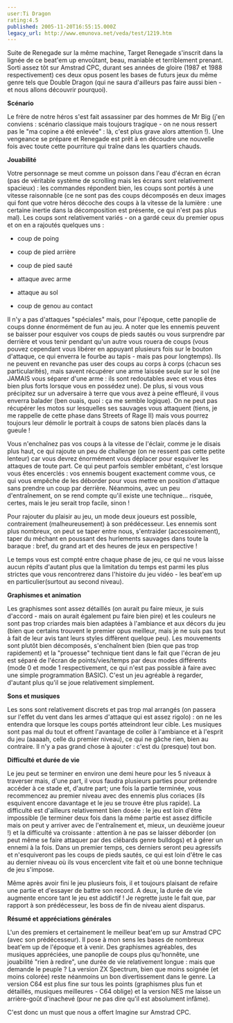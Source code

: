 ```yaml
---
user:Ti Dragon
rating:4.5
published: 2005-11-20T16:55:15.000Z
legacy_url: http://www.emunova.net/veda/test/1219.htm
---
```

Suite de Renegade sur la même machine, Target Renegade s'inscrit dans la lignée de ce beat'em up envoûtant, beau, maniable et terriblement prenant. Sorti assez tôt sur Amstrad CPC, durant ses années de gloire (1987 et 1988 respectivement) ces deux opus posent les bases de futurs jeux du même genre tels que Double Dragon (qui ne saura d'ailleurs pas faire aussi bien - et nous allons découvrir pourquoi).  

  

  

**Scénario**  

  

Le frère de notre héros s'est fait assassiner par des hommes de Mr Big (j'en conviens : scénario classique mais toujours tragique - on ne nous ressert pas le "ma copine a été enlevée" : là, c'est plus grave alors attention !). Une vengeance se prépare et Renegade est prêt à en découdre une nouvelle fois avec toute cette pourriture qui traîne dans les quartiers chauds.  

  

  

**Jouabilité**  

  

Votre personnage se meut comme un poisson dans l'eau d'écran en écran (pas de véritable système de scrolling mais les écrans sont relativement spacieux) : les commandes répondent bien, les coups sont portés à une vitesse raisonnable (ce ne sont pas des coups décomposés en deux images qui font que votre héros décoche des coups à la vitesse de la lumière : une certaine inertie dans la décomposition est présente, ce qui n'est pas plus mal). Les coups sont relativement variés - on a gardé ceux du premier opus et on en a rajoutés quelques uns :  

- coup de poing  

- coup de pied arrière  

- coup de pied sauté  

- attaque avec arme  

- attaque au sol  

- coup de genou au contact  

  

Il n'y a pas d'attaques "spéciales" mais, pour l'époque, cette panoplie de coups donne énormément de fun au jeu. A noter que les ennemis peuvent se baisser pour esquiver vos coups de pieds sautés ou vous surprendre par derrière et vous tenir pendant qu'un autre vous rouera de coups (vous pouvez cependant vous libérer en appuyant plusieurs fois sur le bouton d'attaque, ce qui enverra le fourbe au tapis - mais pas pour longtemps). Ils ne peuvent en revanche pas user des coups au corps à corps (chacun ses particularités), mais savent récupérer une arme laissée seule sur le sol (ne JAMAIS vous séparer d'une arme : ils sont redoutables avec et vous êtes bien plus forts lorsque vous en possédez une). De plus, si vous vous précipitez sur un adversaire à terre que vous avez à peine effleuré, il vous enverra balader (ben ouais, quoi : ça me semble logique). On ne peut pas récupérer les motos sur lesquelles ses sauvages vous attaquent (tiens, je me rappelle de cette phase dans Streets of Rage II) mais vous pourrez toujours leur démolir le portrait à coups de satons bien placés dans la gueule !  

  

Vous n'enchaînez pas vos coups à la vitesse de l'éclair, comme je le disais plus haut, ce qui rajoute un peu de challenge (on ne ressent pas cette petite lenteur) car vous devrez énormément vous déplacer pour esquiver les attaques de toute part. Ce qui peut parfois sembler embêtant, c'est lorsque vous êtes encerclés : vos ennemis bougent exactement comme vous, ce qui vous empêche de les déborder pour vous mettre en position d'attaque sans prendre un coup par derrière. Néanmoins, avec un peu d'entraînement, on se rend compte qu'il existe une technique... risquée, certes, mais le jeu serait trop facile, sinon !  

  

Pour rajouter du plaisir au jeu, un mode deux joueurs est possible, contrairement (malheureusement) à son prédécesseur. Les ennemis sont plus nombreux, on peut se taper entre nous, s'entraider (accessoirement), taper du méchant en poussant des hurlements sauvages dans toute la baraque : bref, du grand art et des heures de jeux en perspective !  

  

Le temps vous est compté entre chaque phase de jeu, ce qui ne vous laisse aucun répits d'autant plus que la limitation du temps est parmi les plus strictes que vous rencontrerez dans l'histoire du jeu vidéo - les beat'em up en particulier(surtout au second niveau).  

  

  

**Graphismes et animation**  

  

Les graphismes sont assez détaillés (on aurait pu faire mieux, je suis d'accord - mais on aurait également pu faire bien pire) et les couleurs ne sont pas trop criardes mais bien adaptées à l'ambiance et aux décors du jeu (bien que certains trouvent le premier opus meilleur, mais je ne suis pas tout à fait de leur avis tant leurs styles diffèrent quelque peu). Les mouvements sont plutôt bien décomposés, s'enchaînent bien (bien que pas trop rapidement) et la "prouesse" technique tient dans le fait que l'écran de jeu est séparé de l'écran de points/vies/temps par deux modes différents (mode 0 et mode 1 respectivement, ce qui n'est pas possible à faire avec une simple programmation BASIC). C'est un jeu agréable à regarder, d'autant plus qu'il se joue relativement simplement.  

  

  

**Sons et musiques**  

  

Les sons sont relativement discrets et pas trop mal arrangés (on passera sur l'effet du vent dans les armes d'attaque qui est assez rigolo) : on ne les entendra que lorsque les coups portés atteindront leur cible. Les musiques sont pas mal du tout et offrent l'avantage de coller à l'ambiance et à l'esprit du jeu (aaaaah, celle du premier niveau), ce qui ne gâche rien, bien au contraire. Il n'y a pas grand chose à ajouter : c'est du (presque) tout bon.  

  

  

**Difficulté et durée de vie**  

  

Le jeu peut se terminer en environ une demi heure pour les 5 niveaux à traverser mais, d'une part, il vous faudra plusieurs parties pour prétendre accéder à ce stade et, d'autre part; une fois la partie terminée, vous recommencez au premier niveau avec des ennemis plus coriaces (ils esquivent encore davantage et le jeu se trouve être plus rapide). La difficulté est d'ailleurs relativement bien dosée : le jeu est loin d'être impossible (le terminer deux fois dans la même partie est assez difficile mais on peut y arriver avec de l'entraînement et, mieux, un deuxième joueur !) et la difficulté va croissante : attention à ne pas se laisser déborder (on peut même se faire attaquer par des clébards genre bulldogs) et à gérer un ennemi à la fois. Dans un premier temps, ces derniers seront peu agressifs et n'esquiveront pas les coups de pieds sautés, ce qui est loin d'être le cas au dernier niveau où ils vous encerclent vite fait et où une bonne technique de jeu s'impose.  

  

Même après avoir fini le jeu plusieurs fois, il et toujours plaisant de refaire une partie et d'essayer de battre son record. A deux, la durée de vie augmente encore tant le jeu est addictif ! Je regrette juste le fait que, par rapport à son prédécesseur, les boss de fin de niveau aient disparus.  

  

  

**Résumé et appréciations générales**  

  

L'un des premiers et certainement le meilleur beat'em up sur Amstrad CPC (avec son prédécesseur). Il pose à mon sens les bases de nombreux beat'em up de l'époque et à venir. Des graphismes agréables, des musiques appréciées, une panoplie de coups plus qu'honnête, une jouabilité "rien à redire", une durée de vie relativement longue : mais que demande le peuple ? La version ZX Spectrum, bien que moins soignée (et moins colorée) reste néanmoins un bon divertissement dans le genre. La version C64 est plus fine sur tous les points (graphismes plus fun et détaillés, musiques meilleures - C64 oblige) et la version NES me laisse un arrière-goût d'inachevé (pour ne pas dire qu'il est absolument infâme).  

  

C'est donc un must que nous a offert Imagine sur Amstrad CPC.